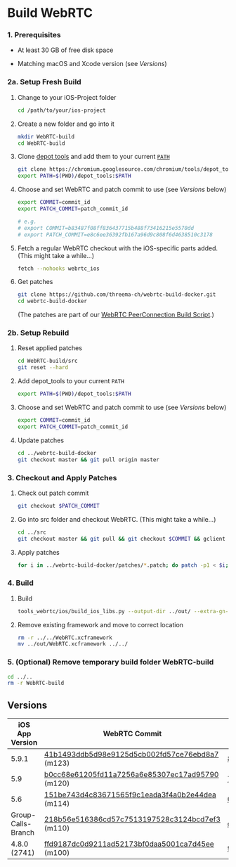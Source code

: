 # Build WebRTC

### 1. Prerequisites

- At least 30 GB of free disk space

- Matching macOS and Xcode version (see _Versions_)

### 2a. Setup Fresh Build

1. Change to your iOS-Project folder
   ```sh
   cd /path/to/your/ios-project
   ```
2. Create a new folder and go into it

   ```sh
   mkdir WebRTC-build
   cd WebRTC-build
   ```

3. Clone [depot tools](https://commondatastorage.googleapis.com/chrome-infra-docs/flat/depot_tools/docs/html/depot_tools_tutorial.html#_setting_up) and add them to your current [`PATH`](<https://en.wikipedia.org/wiki/PATH_(variable)#Unix_and_Unix-like>)

   ```sh
   git clone https://chromium.googlesource.com/chromium/tools/depot_tools.git
   export PATH=$(PWD)/depot_tools:$PATH
   ```

4. Choose and set WebRTC and patch commit to use (see _Versions_ below)

   ```sh
   export COMMIT=commit_id
   export PATCH_COMMIT=patch_commit_id

   # e.g.
   # export COMMIT=b83487f08ff836437715b488f73416215e5570dd
   # export PATCH_COMMIT=e8c6ee36392fb167a96d9c808f6d4638510c3178
   ```

5. Fetch a regular WebRTC checkout with the iOS-specific parts added. (This might take a while...)

   ```sh
   fetch --nohooks webrtc_ios
   ```

6. Get patches

   ```sh
   git clone https://github.com/threema-ch/webrtc-build-docker.git
   cd webrtc-build-docker
   ```

   (The patches are part of our [WebRTC PeerConnection Build Script](https://github.com/threema-ch/webrtc-build-docker).)

### 2b. Setup Rebuild

1. Reset applied patches

   ```sh
   cd WebRTC-build/src
   git reset --hard
   ```

2. Add depot_tools to your current `PATH`

   ```sh
   export PATH=$(PWD)/depot_tools:$PATH
   ```

3. Choose and set WebRTC and patch commit to use (see _Versions_ below)

   ```sh
   export COMMIT=commit_id
   export PATCH_COMMIT=patch_commit_id
   ```

4. Update patches

   ```sh
   cd ../webrtc-build-docker
   git checkout master && git pull origin master
   ```

### 3. Checkout and Apply Patches

1. Check out patch commit

   ```sh
   git checkout $PATCH_COMMIT
   ```

2. Go into src folder and checkout WebRTC. (This might take a while...)

   ```sh
   cd ../src
   git checkout master && git pull && git checkout $COMMIT && gclient sync
   ```

3. Apply patches

   ```sh
   for i in ../webrtc-build-docker/patches/*.patch; do patch -p1 < $i; done
   ```

### 4. Build

1. Build

   ```sh
   tools_webrtc/ios/build_ios_libs.py --output-dir ../out/ --extra-gn-args symbol_level=1 enable_libaom=false rtc_include_dav1d_in_internal_decoder_factory=false rtc_include_ilbc=false
   ```

2. Remove existing framework and move to correct location

   ```sh
   rm -r ../../WebRTC.xcframework
   mv ../out/WebRTC.xcframework ../../

   ```

### 5. (Optional) Remove temporary build folder WebRTC-build

```sh
cd ../..
rm -r WebRTC-build
```

## Versions

| iOS App Version    | WebRTC Commit                                                                                                                                     | Patch Commit                                                                                                                                   | macOS Version           | Xcode Version   | WebRTC Binary Version |
| ------------------ | ------------------------------------------------------------------------------------------------------------------------------------------------- | ---------------------------------------------------------------------------------------------------------------------------------------------- | ----------------------- | --------------- | --------------------- |
| 5.9.1 | [41b1493ddb5d98e9125d5cb002fd57ce76ebd8a7](https://chromium.googlesource.com/external/webrtc/+/41b1493ddb5d98e9125d5cb002fd57ce76ebd8a7  ) (m123) | [86a2fd8f10ac57e1ea16e0be37b337976e383338](https://github.com/threema-ch/webrtc-build-docker/commit/86a2fd8f10ac57e1ea16e0be37b337976e383338  ) | 14.4.1 (23E224) | 15.3 (15E204a)    | 123.0				 |
| 5.9 | [b0cc68e61205fd11a7256a6e85307ec17ad95790](https://chromium.googlesource.com/external/webrtc/+/b0cc68e61205fd11a7256a6e85307ec17ad95790) (m120) | [785df490a6de4b8f0b2496eede260f060c0dd0ee](https://github.com/threema-ch/webrtc-build-docker/commit/785df490a6de4b8f0b2496eede260f060c0dd0ee) | 14.3.1 (23D60) | 15.2 (15C500b)    | 120.0                 |
| 5.6 | [151be743d4c83671565f9c1eada3f4a0b2e44dea](https://chromium.googlesource.com/external/webrtc/+/151be743d4c83671565f9c1eada3f4a0b2e44dea) (m114) | [07bf304f62e536217dad166ca9a603cad9d61e7e](https://github.com/threema-ch/webrtc-build-docker/commit/07bf304f62e536217dad166ca9a603cad9d61e7e) | 13.5 (22G74) | 14.3.1 (14E300c)    | 114.0                 |
| Group-Calls-Branch | [218b56e516386cd57c7513197528c3124bcd7ef3](https://chromium.googlesource.com/external/webrtc/+/218b56e516386cd57c7513197528c3124bcd7ef3) (m110) | [d49a6318dbb90665684c9d6cda083416912d5086](https://github.com/threema-ch/webrtc-build-docker/commit/d49a6318dbb90665684c9d6cda083416912d5086) | 13.3.1 (a) (22E772610a) | 14.2 (14C18)    | 110.0                 |
| 4.8.0 (2741)       | [ffd9187dc0d9211ad52173bf0daa5001ca7d45ee](https://chromium.googlesource.com/external/webrtc/+/ffd9187dc0d9211ad52173bf0daa5001ca7d45ee) (m100)   | [92e9bfefac342b2c2547cd860844f9bf7fd36252](https://github.com/threema-ch/webrtc-build-docker/commit/92e9bfefac342b2c2547cd860844f9bf7fd36252)  | 12.4 (21F79)            | 13.2.1 (13C100) | 100.0.0               |
